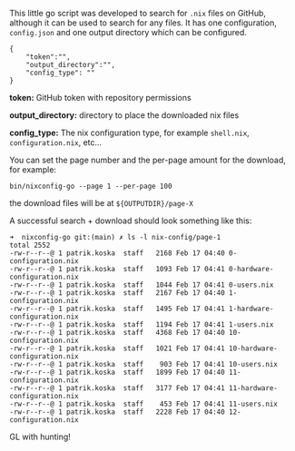This little go script was developed to search for `.nix` files on GitHub, although it can be used to search
for any files.
It has one configuration, `config.json` and one output directory which can be configured.

```
{
    "token":"",
    "output_directory":"",
    "config_type": ""
}
```

**token:** GitHub token with repository permissions

**output_directory:** directory to place the downloaded nix files

**config_type:** The nix configuration type, for example `shell.nix`, `configuration.nix`, etc...

You can set the page number and the per-page amount for the download, for example:

`bin/nixconfig-go --page 1 --per-page 100`

the download files will be at `${OUTPUTDIR}/page-X`

A successful search + download should look something like this:

```
➜  nixconfig-go git:(main) ✗ ls -l nix-config/page-1 
total 2552
-rw-r--r--@ 1 patrik.koska  staff   2168 Feb 17 04:40 0-configuration.nix
-rw-r--r--@ 1 patrik.koska  staff   1093 Feb 17 04:41 0-hardware-configuration.nix
-rw-r--r--@ 1 patrik.koska  staff   1044 Feb 17 04:41 0-users.nix
-rw-r--r--@ 1 patrik.koska  staff   2167 Feb 17 04:40 1-configuration.nix
-rw-r--r--@ 1 patrik.koska  staff   1495 Feb 17 04:41 1-hardware-configuration.nix
-rw-r--r--@ 1 patrik.koska  staff   1194 Feb 17 04:41 1-users.nix
-rw-r--r--@ 1 patrik.koska  staff   4368 Feb 17 04:40 10-configuration.nix
-rw-r--r--@ 1 patrik.koska  staff   1021 Feb 17 04:41 10-hardware-configuration.nix
-rw-r--r--@ 1 patrik.koska  staff    903 Feb 17 04:41 10-users.nix
-rw-r--r--@ 1 patrik.koska  staff   1899 Feb 17 04:40 11-configuration.nix
-rw-r--r--@ 1 patrik.koska  staff   3177 Feb 17 04:41 11-hardware-configuration.nix
-rw-r--r--@ 1 patrik.koska  staff    453 Feb 17 04:41 11-users.nix
-rw-r--r--@ 1 patrik.koska  staff   2228 Feb 17 04:40 12-configuration.nix
```

GL with hunting!
